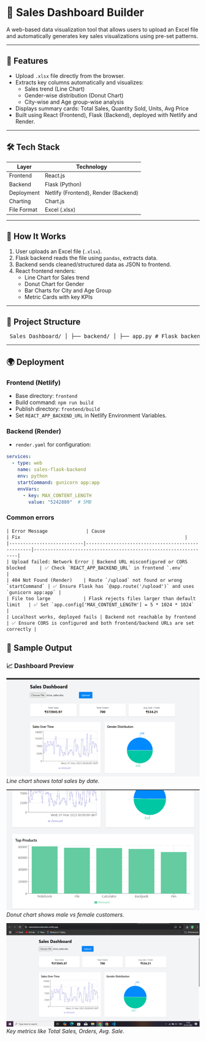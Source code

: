 # 🧮 Sales Dashboard Builder

A web-based data visualization tool that allows users to upload an Excel file and automatically generates key sales visualizations using pre-set patterns.

---

## 📌 Features

- Upload `.xlsx` file directly from the browser.
- Extracts key columns automatically and visualizes:
  - Sales trend (Line Chart)
  - Gender-wise distribution (Donut Chart)
  - City-wise and Age group-wise analysis
- Displays summary cards: Total Sales, Quantity Sold, Units, Avg Price
- Built using React (Frontend), Flask (Backend), deployed with Netlify and Render.

---

## 🛠️ Tech Stack

| Layer       | Technology      |
|-------------|-----------------|
| Frontend    | React.js        |
| Backend     | Flask (Python)  |
| Deployment  | Netlify (Frontend), Render (Backend)
| Charting    | Chart.js        |
| File Format | Excel (.xlsx)   |

---

## 🚀 How It Works

1. User uploads an Excel file (`.xlsx`).
2. Flask backend reads the file using `pandas`, extracts data.
3. Backend sends cleaned/structured data as JSON to frontend.
4. React frontend renders:
   - Line Chart for Sales trend
   - Donut Chart for Gender
   - Bar Charts for City and Age Group
   - Metric Cards with key KPIs

---

## 📁 Project Structure
<pre lang="bash"> Sales_Dashboard/ │ ├── backend/ │ ├── app.py # Flask backend logic │ ├── requirements.txt # Python dependencies │ └── render.yaml # Render deployment config │ ├── frontend/ │ ├── public/ │ │ ├── favicon.ico # Custom React favicon │ ├── src/ │ │ ├── App.js # React frontend logic │ │ └── components/ │ ├── .env # Backend URL variable │ └── package.json # React app metadata </pre>
---

## 🌍 Deployment

### Frontend (Netlify)
- Base directory: `frontend`
- Build command: `npm run build`
- Publish directory: `frontend/build`
- Set `REACT_APP_BACKEND_URL` in Netlify Environment Variables.

### Backend (Render)
- `render.yaml` for configuration:
```yaml
services:
  - type: web
    name: sales-flask-backend
    env: python
    startCommand: gunicorn app:app
    envVars:
      - key: MAX_CONTENT_LENGTH
        value: "5242880"  # 5MB
```

### Common errors
```
| Error Message              | Cause                                            | Fix                                                            |
|---------------------------|--------------------------------------------------|----------------------------------------------------------------|
| Upload failed: Network Error | Backend URL misconfigured or CORS blocked     | ✅ Check `REACT_APP_BACKEND_URL` in frontend `.env`            |
| 404 Not Found (Render)    | Route `/upload` not found or wrong `startCommand` | ✅ Ensure Flask has `@app.route('/upload')` and uses `gunicorn app:app` |
| File too large            | Flask rejects files larger than default limit   | ✅ Set `app.config['MAX_CONTENT_LENGTH'] = 5 * 1024 * 1024`     |
| Localhost works, deployed fails | Backend not reachable by frontend         | ✅ Ensure CORS is configured and both frontend/backend URLs are set correctly |
```

## 📸 Sample Output

### 📈 Dashboard Preview

![Line Chart - Daily Sales](https://github.com/Abdulwaashim/Sales_dashboard_builder/blob/main/frontend/public/assets/Screenshot%20(1).png)
*Line chart shows total sales by date.*

![Donut Chart - Gender Distribution](https://github.com/Abdulwaashim/Sales_dashboard_builder/blob/main/frontend/public/assets/Screenshot%20(2).png)
*Donut chart shows male vs female customers.*

![KPIs - Summary Cards](https://github.com/Abdulwaashim/Sales_dashboard_builder/blob/main/frontend/public/assets/Screenshot%20(3).png)
*Key metrics like Total Sales, Orders, Avg. Sale.*


